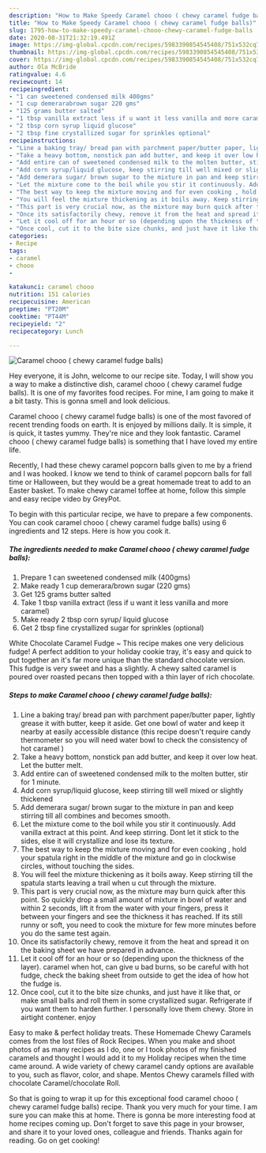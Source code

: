 ```yaml
---
description: "How to Make Speedy Caramel chooo ( chewy caramel fudge balls)"
title: "How to Make Speedy Caramel chooo ( chewy caramel fudge balls)"
slug: 1795-how-to-make-speedy-caramel-chooo-chewy-caramel-fudge-balls
date: 2020-08-31T21:32:19.491Z
image: https://img-global.cpcdn.com/recipes/5983390854545408/751x532cq70/caramel-chooo-chewy-caramel-fudge-balls-recipe-main-photo.jpg
thumbnail: https://img-global.cpcdn.com/recipes/5983390854545408/751x532cq70/caramel-chooo-chewy-caramel-fudge-balls-recipe-main-photo.jpg
cover: https://img-global.cpcdn.com/recipes/5983390854545408/751x532cq70/caramel-chooo-chewy-caramel-fudge-balls-recipe-main-photo.jpg
author: Ola McBride
ratingvalue: 4.6
reviewcount: 14
recipeingredient:
- "1 can sweetened condensed milk 400gms"
- "1 cup demerarabrown sugar 220 gms"
- "125 grams butter salted"
- "1 tbsp vanilla extract less if u want it less vanilla and more caramel"
- "2 tbsp corn syrup liquid glucose"
- "2 tbsp fine crystallized sugar for sprinkles optional"
recipeinstructions:
- "Line a baking tray/ bread pan with parchment paper/butter paper, lightly grease it with butter, keep it aside. Get one bowl of water and keep it nearby at easily accessible distance (this recipe doesn&#39;t require candy thermometer so you will need water bowl to check the consistency of hot caramel )"
- "Take a heavy bottom, nonstick pan add butter, and keep it over low heat. Let the butter melt."
- "Add entire can of sweetened condensed milk to the molten butter, stir for 1 minute."
- "Add corn syrup/liquid glucose, keep stirring till well mixed or slightly thickened"
- "Add demerara sugar/ brown sugar to the mixture in pan and keep stirring till all combines and becomes smooth."
- "Let the mixture come to the boil while you stir it continuously. Add vanilla extract at this point. And keep stirring. Dont let it stick to the sides, else it will crystallize and lose its texture."
- "The best way to keep the mixture moving and for even cooking , hold your spatula right in the middle of the mixture and go in clockwise circles, without touching the sides."
- "You will feel the mixture thickening as it boils away. Keep stirring till the spatula starts leaving a trail when u cut through the mixture."
- "This part is very crucial now, as the mixture may burn quick after this point. So quickly drop a small amount of mixture in bowl of water and within 2 seconds, lift it from the water with your fingers, press it between your fingers and see the thickness it has reached. If its still runny or soft, you need to cook the mixture for few more minutes before you do the same test again."
- "Once its satisfactorily chewy, remove it from the heat and spread it on the baking sheet we have prepared in advance."
- "Let it cool off for an hour or so (depending upon the thickness of the layer). caramel when hot, can give u bad burns, so be careful with hot fudge, check the baking sheet from outside to get the idea of how hot the fudge is."
- "Once cool, cut it to the bite size chunks, and just have it like that, or make small balls and roll them in some crystallized sugar. Refrigerate if you want them to harden further. I personally love them chewy. Store in airtight contener. enjoy"
categories:
- Recipe
tags:
- caramel
- chooo
- 

katakunci: caramel chooo  
nutrition: 151 calories
recipecuisine: American
preptime: "PT20M"
cooktime: "PT44M"
recipeyield: "2"
recipecategory: Lunch

---
```



![Caramel chooo ( chewy caramel fudge balls)](https://img-global.cpcdn.com/recipes/5983390854545408/751x532cq70/caramel-chooo-chewy-caramel-fudge-balls-recipe-main-photo.jpg)

Hey everyone, it is John, welcome to our recipe site. Today, I will show you a way to make a distinctive dish, caramel chooo ( chewy caramel fudge balls). It is one of my favorites food recipes. For mine, I am going to make it a bit tasty. This is gonna smell and look delicious.

Caramel chooo ( chewy caramel fudge balls) is one of the most favored of recent trending foods on earth. It is enjoyed by millions daily. It is simple, it is quick, it tastes yummy. They're nice and they look fantastic. Caramel chooo ( chewy caramel fudge balls) is something that I have loved my entire life.

Recently, I had these chewy caramel popcorn balls given to me by a friend and I was hooked. I know we tend to think of caramel popcorn balls for fall time or Halloween, but they would be a great homemade treat to add to an Easter basket. To make chewy caramel toffee at home, follow this simple and easy recipe video by GreyPot.


To begin with this particular recipe, we have to prepare a few components. You can cook caramel chooo ( chewy caramel fudge balls) using 6 ingredients and 12 steps. Here is how you cook it.

<!--inarticleads1-->

##### The ingredients needed to make Caramel chooo ( chewy caramel fudge balls):

1. Prepare 1 can sweetened condensed milk (400gms)
1. Make ready 1 cup demerara/brown sugar (220 gms)
1. Get 125 grams butter salted
1. Take 1 tbsp vanilla extract (less if u want it less vanilla and more caramel)
1. Make ready 2 tbsp corn syrup/ liquid glucose
1. Get 2 tbsp fine crystallized sugar for sprinkles (optional)


White Chocolate Caramel Fudge ~ This recipe makes one very delicious fudge! A perfect addition to your holiday cookie tray, it&#39;s easy and quick to put together an it&#39;s far more unique than the standard chocolate version. This fudge is very sweet and has a slightly. A chewy salted caramel is poured over roasted pecans then topped with a thin layer of rich chocolate. 

<!--inarticleads2-->

##### Steps to make Caramel chooo ( chewy caramel fudge balls):

1. Line a baking tray/ bread pan with parchment paper/butter paper, lightly grease it with butter, keep it aside. Get one bowl of water and keep it nearby at easily accessible distance (this recipe doesn&#39;t require candy thermometer so you will need water bowl to check the consistency of hot caramel )
1. Take a heavy bottom, nonstick pan add butter, and keep it over low heat. Let the butter melt.
1. Add entire can of sweetened condensed milk to the molten butter, stir for 1 minute.
1. Add corn syrup/liquid glucose, keep stirring till well mixed or slightly thickened
1. Add demerara sugar/ brown sugar to the mixture in pan and keep stirring till all combines and becomes smooth.
1. Let the mixture come to the boil while you stir it continuously. Add vanilla extract at this point. And keep stirring. Dont let it stick to the sides, else it will crystallize and lose its texture.
1. The best way to keep the mixture moving and for even cooking , hold your spatula right in the middle of the mixture and go in clockwise circles, without touching the sides.
1. You will feel the mixture thickening as it boils away. Keep stirring till the spatula starts leaving a trail when u cut through the mixture.
1. This part is very crucial now, as the mixture may burn quick after this point. So quickly drop a small amount of mixture in bowl of water and within 2 seconds, lift it from the water with your fingers, press it between your fingers and see the thickness it has reached. If its still runny or soft, you need to cook the mixture for few more minutes before you do the same test again.
1. Once its satisfactorily chewy, remove it from the heat and spread it on the baking sheet we have prepared in advance.
1. Let it cool off for an hour or so (depending upon the thickness of the layer). caramel when hot, can give u bad burns, so be careful with hot fudge, check the baking sheet from outside to get the idea of how hot the fudge is.
1. Once cool, cut it to the bite size chunks, and just have it like that, or make small balls and roll them in some crystallized sugar. Refrigerate if you want them to harden further. I personally love them chewy. Store in airtight contener. enjoy


Easy to make &amp; perfect holiday treats. These Homemade Chewy Caramels comes from the lost files of Rock Recipes. When you make and shoot photos of as many recipes as I do, one or I took photos of my finished caramels and thought I would add it to my Holiday recipes when the time came around. A wide variety of chewy caramel candy options are available to you, such as flavor, color, and shape. Mentos Chewy caramels filled with chocolate Caramel/chocolate Roll. 

So that is going to wrap it up for this exceptional food caramel chooo ( chewy caramel fudge balls) recipe. Thank you very much for your time. I am sure you can make this at home. There is gonna be more interesting food at home recipes coming up. Don't forget to save this page in your browser, and share it to your loved ones, colleague and friends. Thanks again for reading. Go on get cooking!

